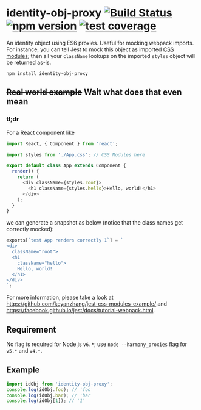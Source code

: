 # identity-obj-proxy [![Build Status](https://img.shields.io/travis/keyanzhang/identity-obj-proxy.svg?style=flat-square)](https://travis-ci.org/keyanzhang/identity-obj-proxy) [![npm version](https://img.shields.io/npm/v/identity-obj-proxy.svg?style=flat-square)](https://www.npmjs.com/package/identity-obj-proxy) [![test coverage](https://img.shields.io/coveralls/keyanzhang/identity-obj-proxy/master.svg?style=flat-square)](https://coveralls.io/github/keyanzhang/identity-obj-proxy?branch=master)
An identity object using ES6 proxies. Useful for mocking webpack imports. For instance, you can tell Jest to mock this object as imported [CSS modules](https://github.com/css-modules/css-modules); then all your `className` lookups on the imported `styles` object will be returned as-is.

```
npm install identity-obj-proxy
```

## ~~Real world example~~ Wait what does that even mean
### tl;dr
For a React component like
```js
import React, { Component } from 'react';

import styles from './App.css'; // CSS Modules here

export default class App extends Component {
  render() {
    return (
      <div className={styles.root}>
        <h1 className={styles.hello}>Hello, world!</h1>
      </div>
    );
  }
}
```

we can generate a snapshot as below (notice that the class names get correctly mocked):
```js
exports[`test App renders correctly 1`] = `
<div
  className="root">
  <h1
    className="hello">
    Hello, world!
  </h1>
</div>
`;
```

For more information, please take a look at https://github.com/keyanzhang/jest-css-modules-example/ and https://facebook.github.io/jest/docs/tutorial-webpack.html.

## Requirement
No flag is required for Node.js `v6.*`; use `node --harmony_proxies` flag for `v5.*` and `v4.*`.

## Example
``` javascript
import idObj from 'identity-obj-proxy';
console.log(idObj.foo); // 'foo'
console.log(idObj.bar); // 'bar'
console.log(idObj[1]); // '1'
```
